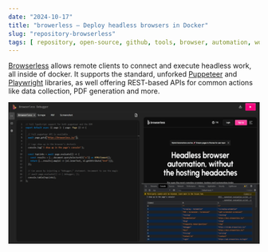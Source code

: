 ```yaml
---
date: "2024-10-17"
title: "browerless — Deploy headless browsers in Docker"
slug: "repository-browserless"
tags: [ repository, open-source, github, tools, browser, automation, workflow ]
---
```




[Browserless][1] allows remote clients to connect and execute headless work, all inside of docker. It supports the standard, unforked [Puppeteer][2] and [Playwright][3] libraries, as well offering REST-based APIs for common actions like data collection, PDF generation and more.

![Browserless Demo][4]



   [1]: https://www.browserless.io/
   [2]: https://pptr.dev/
   [3]: https://playwright.dev/
   [4]: https://github.com/browserless/browserless/raw/main/assets/debugger.png
